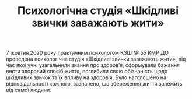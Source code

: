 ﻿---
title: Психологічна студія «Шкідливі звички заважають жити»
---

7 жовтня 2020 року практичним психологом КЗШ № 55 КМР ДО проведена психологічна студія «Шкідливі звички заважають жити», під час якої учні узагальнили знання про здоров’я, сформували бажання вести здоровий спосіб життя, поглибили свою обізнаність щодо шкідливих звичок та їх впливу на здоров’я. Було наголошено на відповідальності кожного, зазначено, що збереження життя залежить від самої людини.

<slideshow></slideshow>
